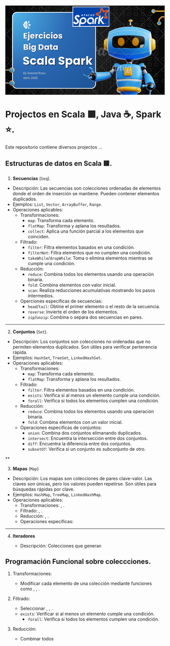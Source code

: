 ![](https://raw.githubusercontent.com/gabrielfernando01/spark/master/pseudocodigo_examples/image/cover_project.png)

# Projectos en Scala 🟥, Java ☕, Spark ⭐.

Este repositorio contiene diversos projectos ...

## Estructuras de datos en Scala 🟥.

1. **Secuencias** (<code>Seq</code>).
+ Descripción: 
Las secuencias son colecciones ordenadas de elementos donde el orden de inserción se mantiene. Pueden contener elementos duplicados.
+ Ejemplos: 
<code>List</code>, <code>Vector</code>, <code>ArrayBuffer</code>, <code>Range</code>.
+ Operaciones aplicables: 
	* Transformaciones:
		* <code>map</code>: Transforma cada elemento.
		* <code>flatMap</code>: Transforma y aplana los resultados.
		* <code>collect</code>: Aplica una función parcial a los elementos que coinciden.
	* Filtrado:
		* <code>filter</code>: Filtra elementos basados en una condición.
		* <code>filterNot</code>: Filtra elementos que no cumplen una condición.
		* <code>takeWhile</code>/<code>dropWhile</code>: Toma o elimina elementos mientras se cumple una condición.
	* Reducción:
		* <code>reduce</code>: Combina todos los elementos usando una operación binaria.
		* <code>fold</code>: Combina elementos con valor inicial.
		* <code>scan</code>: Realiza reducciones acumulativas mostrando los pasos intermedios.
	* Operciones especificas de secuencias:
		- <code>head</code>/<code>tail</code>: Obtine el primer elemento o el resto de la secuencia.
		- <code>reverse</code>: Invierte el orden de los elementos.
		- <code>zip</code>/<code>unzip</code>: Combina o separa dos secuencias en pares.
		
***
		
2. **Conjuntos** (<code>Set</code>).

+ Descripción:
Los conjuntos son colecciones no ordenadas que no permiten elementos duplicados. Son útiles para verificar pertenencia rápida.
+ Ejemplos:
<code>HashSet</code>, <code>TreeSet</code>, <code>LinkedHashSet</code>.
+ Operaciones aplicables:
	* Transformaciones: 
		* <code>map</code>: Transforma cada elemento.
		* <code>flatMap</code>: Transforma y aplana los resultados.
	* Filtrado: 
		* <code>filter</code>: Filtra elementos basados en una condición.
		* <code>exists</code>: Verifica si al menos un elemento cumple una condición.
		* <code>forall</code>: Verifica si todos los elementos cumplen una condición.
	* Reducción:
		* <code>reduce</code>: Combina todos los elementos usando una operación binaria.
		* <code>fold</code>: Combina elementos con un valor inicial.
	* Operaciones especificas de conjuntos: 
		* <code>union</code>: Combina dos conjuntos elimanando duplicados.
		* <code>intersect</code>: Encuentra la intersección entre dos conjuntos.
		* <code>diff</code>: Encuentra la diferencia entre dos conjuntos.
		* <code>subsetOf</code>: Verifica si un conjunto es subconjunto de otro.

**
		
3. **Mapas** (<code>Map</code>)

+ Descripción: 
Los mapas son colecciones de pares clave-valor. Las claves son únicas, pero los valores pueden repetirse. Son útiles para búsquedas rápidas por clave.
+ Ejemplos: 
<code>HashMap</code>, <code>TreeMap</code>, <code>LinkedHashMap</code>.
+ Operaciones aplicables:
	* Transformaciones: <code></code>, <code></code>.
	* Filtrado: <code></code>, <code></code>.
	* Reducción: <code></code>, <code></code>.
	* Operaciones especificas: 
			
***

4. **Iteradores**

	* Descripción: Colecciones que generan	
		 
	
## Programación Funcional sobre coleccciones.

1. Transformaciones:

	+ Modificar cada elemento de una colección mediante funciones como <code></code>, <code></code>, <code></code>.
	
2. Filtrado:

	+ Seleccionar <code></code>, <code></code>, <code></code>.
	* <code>exists</code>: Verificar si al menos un elemento cumple una condición.
		* <code>forall</code>: Verifica si todos los elementos cumplen una condición.
3. Reducción:

	+ Combinar todos